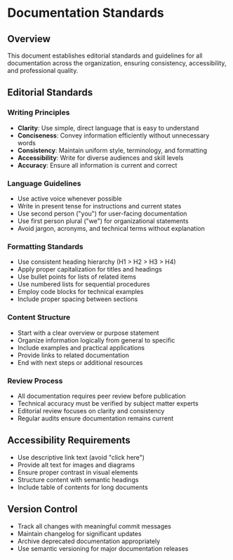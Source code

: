 # Documentation Standards

## Overview
This document establishes editorial standards and guidelines for all documentation across the organization, ensuring consistency, accessibility, and professional quality.

## Editorial Standards

### Writing Principles
- **Clarity**: Use simple, direct language that is easy to understand
- **Conciseness**: Convey information efficiently without unnecessary words
- **Consistency**: Maintain uniform style, terminology, and formatting
- **Accessibility**: Write for diverse audiences and skill levels
- **Accuracy**: Ensure all information is current and correct

### Language Guidelines
- Use active voice whenever possible
- Write in present tense for instructions and current states
- Use second person ("you") for user-facing documentation
- Use first person plural ("we") for organizational statements
- Avoid jargon, acronyms, and technical terms without explanation

### Formatting Standards
- Use consistent heading hierarchy (H1 > H2 > H3 > H4)
- Apply proper capitalization for titles and headings
- Use bullet points for lists of related items
- Use numbered lists for sequential procedures
- Employ code blocks for technical examples
- Include proper spacing between sections

### Content Structure
- Start with a clear overview or purpose statement
- Organize information logically from general to specific
- Include examples and practical applications
- Provide links to related documentation
- End with next steps or additional resources

### Review Process
- All documentation requires peer review before publication
- Technical accuracy must be verified by subject matter experts
- Editorial review focuses on clarity and consistency
- Regular audits ensure documentation remains current

## Accessibility Requirements
- Use descriptive link text (avoid "click here")
- Provide alt text for images and diagrams
- Ensure proper contrast in visual elements
- Structure content with semantic headings
- Include table of contents for long documents

## Version Control
- Track all changes with meaningful commit messages
- Maintain changelog for significant updates
- Archive deprecated documentation appropriately
- Use semantic versioning for major documentation releases
